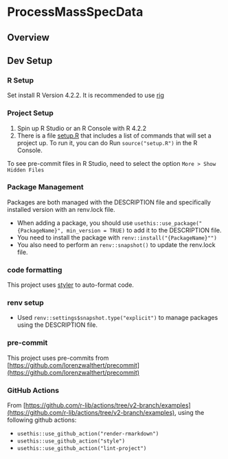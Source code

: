 # ProcessMassSpecData

## Overview

## Dev Setup

### R Setup

Set install R Version 4.2.2. It is recommended to use [rig](https://github.com/r-lib/rig)

### Project Setup

1. Spin up R Studio or an R Console with R 4.2.2
2. There is a file [setup.R](./setup.R) that includes a list of commands that will set a project up. To run it, you can do Run `source("setup.R")` in the R Console.

To see pre-commit files in R Studio, need to select the option `More > Show Hidden Files`

### Package Management

Packages are both managed with the DESCRIPTION file and specifically installed version with an renv.lock file. 

* When adding a package, you should use `usethis::use_package("{PackageName}", min_version = TRUE)` to add it to the DESCRIPTION file.
* You need to install the package with `renv::install("{PackageName}"")`
* You also need to perform an `renv::snapshot()` to update the renv.lock file.

### code formatting

This project uses [styler](https://styler.r-lib.org/) to auto-format code.

### renv setup

* Used `renv::settings$snapshot.type("explicit")` to manage packages using the DESCRIPTION file.

### pre-commit

This project uses pre-commits from [https://github.com/lorenzwalthert/precommit](https://github.com/lorenzwalthert/precommit)

### GitHub Actions

From [https://github.com/r-lib/actions/tree/v2-branch/examples](https://github.com/r-lib/actions/tree/v2-branch/examples), using the following github actions:

* `usethis::use_github_action("render-rmarkdown")`
* `usethis::use_github_action("style")`
* `usethis::use_github_action("lint-project")`
